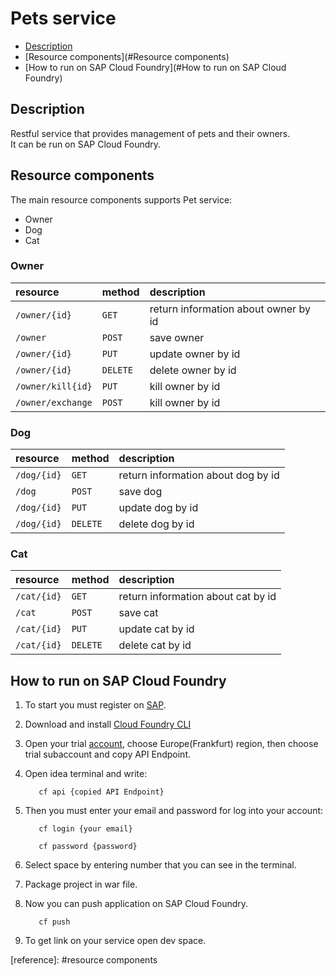 # Pets service

* [Description](#description)
* [Resource components](#Resource components)
* [How to run on SAP Cloud Foundry](#How to run on SAP Cloud Foundry)


## Description

Restful service that provides management of pets and their owners.  
It can be run on SAP Cloud Foundry.

## Resource components

The main resource components supports Pet service:

- Owner
- Dog
- Cat

### Owner

| resource | method | description |
|:-----------------|:------------------|:------------------|
| `/owner/{id}`      |   `GET`   | return information about owner by id |
| `/owner`           |   `POST`  | save owner |
| `/owner/{id}`      |   `PUT`   | update owner by id |
| `/owner/{id}`      |  `DELETE` | delete owner by id |
| `/owner/kill{id}`  |   `PUT`   | kill owner by id |
| `/owner/exchange`  |   `POST`  | kill owner by id |

### Dog

| resource | method | description |
|:-----------------|:------------------|:------------------|
| `/dog/{id}`      |   `GET`   | return information about dog by id |
| `/dog`           |   `POST`  | save dog |
| `/dog/{id}`      |   `PUT`   | update dog by id |
| `/dog/{id}`      |  `DELETE` | delete dog by id |

### Cat

| resource | method | description |
|:-----------------|:------------------|:------------------|
| `/cat/{id}`      |   `GET`   | return information about cat by id |
| `/cat`           |   `POST`  | save cat |
| `/cat/{id}`      |   `PUT`   | update cat by id |
| `/cat/{id}`      |  `DELETE` | delete cat by id |

## How to run on SAP Cloud Foundry

1. To start you must register on [SAP](https://www.sap.com/).

2. Download and install [Cloud Foundry CLI](https://github.com/cloudfoundry/cli)

3. Open your trial [account](https://cockpit.hanatrial.ondemand.com/trial/#/home/trial), choose Europe(Frankfurt) region,
   then choose trial subaccount and copy API Endpoint.
   
3. Open idea terminal and write:

   ```
      cf api {copied API Endpoint}
   ```
   
4. Then you must enter your email and password for log into your account:

   ```
      cf login {your email}
   ```
   
   ```
      cf password {password}
   ```
   
5. Select space by entering number that you can see in the terminal.

6. Package project in war file.
   
6. Now you can push application on SAP Cloud Foundry.
   
   ```
      cf push
   ```
   
7. To get link on your service open dev space.













[reference]: #resource components